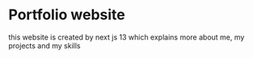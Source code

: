 # Portfolio website

this website is created by next js 13 which explains more about me, my projects and my skills

